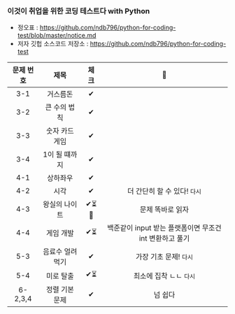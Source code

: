 ### 이것이 취업을 위한 코딩 테스트다 with Python

- 정오표 : https://github.com/ndb796/python-for-coding-test/blob/master/notice.md
- 저자 깃헙 소스코드 저장소 : https://github.com/ndb796/python-for-coding-test

| 문제 번호 |  제목                 | 체크 |   💪  	|
|:-----:  |  :---------------:	|:-----:| :----:	|
| 3-1 | 거스름돈 |  ✔ |  	|
| 3-2 | 큰 수의 법칙 |  ✔ |  	|
| 3-3 | 숫자 카드 게임 |  ✔ |  	|
| 3-4 | 1이 될 떄까지 |  ✔ |  	|
| 4-1 | 상하좌우 |  ✔ |  	|
| 4-2 | 시각 |  ✔ |  더 간단히 할 수 있다! `다시`	|
| 4-3 | 왕실의 나이트 |  ✔⏳🤔 | 문제 똑바로 읽자 | 
| 4-4 | 게임 개발  |  ✔⏳ | 백준같이 input 받는 플랫폼이면 무조건 int 변환하고 풀기 | 
| 5-3 | 음료수 얼려 먹기 |  ✔ | 가장 기초 문제! `다시`| 
| 5-4 | 미로 탈출  |  ✔⏳ | 최소에 집착 ㄴㄴ  `다시`|
| 6-2,3,4 | 정렬 기본 문제 |  ✔ | 넘 쉽다 | 
 



